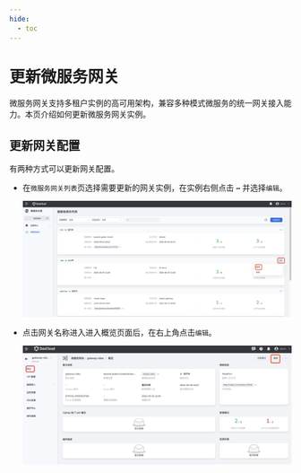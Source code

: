 ```yaml
---
hide:
  - toc
---
```


# 更新微服务网关

微服务网关支持多租户实例的高可用架构，兼容多种模式微服务的统一网关接入能力。本页介绍如何更新微服务网关实例。

## 更新网关配置

有两种方式可以更新网关配置。

- 在`微服务网关列表`页选择需要更新的网关实例，在实例右侧点击 **`⋯`** 并选择`编辑`。

    ![更新网关](imgs/update.png)

- 点击网关名称进入进入概览页面后，在右上角点击`编辑`。

    ![更新网关](imgs/update-gateway.png)
